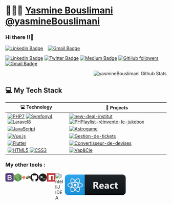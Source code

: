 # 👨🏻‍💻 [Yasmine Bouslimani](https://github.com/yasmineBouslimani) [@yasmineBouslimani](https://github.com/yasmineBouslimani)

### Hi there !!👋  

[![Linkedin Badge](https://img.shields.io/badge/-Yasmine.Bouslimani-0072b1?style=flat&logo=Linkedin&logoColor=white)](https://www.linkedin.com/in/yasmine-bouslimani/)&nbsp; &nbsp; 
[![Gmail Badge](https://img.shields.io/badge/-@gmail.com-c14438?style=flat&logo=Gmail&logoColor=white)](mailto:yasmine.bouslimani@gmail.com "Connect via Email")&nbsp; &nbsp; 

[![Linkedin Badge](https://img.shields.io/badge/-Anurag%20Singh-blue?style=social&logo=Linkedin&logoColor=blue&link=https://www.linkedin.com/in/ashlyemavericks/)](https://www.linkedin.com/in/ashlyemavericks/) [![Twitter Badge](http://img.shields.io/badge/-@ashleymavericks-1ca0f1?style=social&logo=twitter&logoColor=blue&link=https://twitter.com/ashlyemavericks)](https://twitter.com/ashlyemavericks) [![Medium Badge](http://img.shields.io/badge/-@ashleymavericks-1ca0f1?style=social&logo=Medium&logoColor=black&link=https://medium.com/@ashleymavericks)](https://medium.com/@ashleymavericks) [![GitHub followers](https://img.shields.io/github/followers/ashleymavericks?label=Follow&style=social)](https://github.com/ashleymavericks/?tab=follow) [![Gmail Badge](https://img.shields.io/badge/-singhanurag024-c14438?style=social&logo=Gmail&logoColor=red&link=mailto:singhanurag024@gmail.com)](mailto:singhanurag024@gmail.com) 



<img align="right" alt="yasmineBouslimani Github Stats" src="https://github-readme-stats.vercel.app/api/top-langs/?username=yasmineBouslimani" />
<br />


## 💻 My Tech Stack

<!-- START OF PROFILE STACK, DO NOT REMOVE -->
| 💻 **Technology** | 🚀 **Projects** |
|-|-|
| [![PHP7](https://img.shields.io/static/v1?label=&message=php&color=47d147&logo=php&logoColor=FFFFFF)](https://www.python.org/) [![Symfony4](https://img.shields.io/static/v1?label=&message=symfony&color=47d147&logo=symfony&logoColor=FFFFFF)](https://www.python.org/) [![Laravel8](https://img.shields.io/static/v1?label=&message=laravel&color=47d147&logo=laravel&logoColor=FFFFFF)](https://www.python.org/) | [![new-deal-institut](https://img.shields.io/static/v1?label=new-deal-institut&message=%20&color=000605&logo=github&logoColor=white&labelColor=000605)](https://github.com/yasmineBouslimani) [![PHPlaylist-réinvente-le-jukebox](https://img.shields.io/static/v1?label=PHPlaylist-réinvente-le-jukebox&message=%20&color=000605&logo=github&logoColor=white&labelColor=000605)](https://wildnplay.herokuapp.com/) |
| [![JavaScript](https://img.shields.io/static/v1?label=&message=JavaScript&color=F1E05A&logo=javascript&logoColor=FFFFFF)](https://developer.mozilla.org/en-US/docs/Web/JavaScript) | [![Astrogame](https://img.shields.io/static/v1?label=Astrogame&message=%20&color=000605&logo=github&logoColor=white&labelColor=000605)](https://github.com/yasmineBouslimani/astrogame) |
| [![Vue.js](https://img.shields.io/static/v1?label=&message=Vue.js&color=47d147&logo=vue.js&logoColor=FFFFFF)](https://nodejs.org/en/) | [![Gestion-de-tickets](https://img.shields.io/static/v1?label=Gestion-de-tickets&message=%20&color=000605&logo=github&logoColor=white&labelColor=000605)](https://github.com/yasmineBouslimani/takatoukite)|
| [![Flutter](https://img.shields.io/static/v1?label=&message=Flutter&color=4FA1EF&logo=flutter&logoColor=FFFFFF)](https://flutter.dev/) | [![Convertisseur-de-devises](https://img.shields.io/static/v1?label=Convertisseur-de-devises&message=%20&color=000605&logo=github&logoColor=white&labelColor=000605)](https://github.com) |
| [![HTML5](https://img.shields.io/static/v1?label=&message=HTML&color=ff751a&logo=HTML5&logoColor=FFFFFF)](https://developer.mozilla.org/en-US/docs/Web/Guide/HTML/HTML5) [![CSS3](https://img.shields.io/static/v1?label=&message=css3&color=47d147&logo=css3&logoColor=FFFFFF)](https://www.python.org/) | [![Vap&Cie](https://img.shields.io/static/v1?label=Portfolio-Site&message=%20&color=000605&logo=github&logoColor=white&labelColor=000605)](https://github.com/yasmineBouslimani/vapot_cie) |
<!-- END OF PROFILE STACK, DO NOT REMOVE -->


 ### My other tools :

<img align="left" alt="bootstrap" width="26px" src="https://raw.githubusercontent.com/github/explore/80688e429a7d4ef2fca1e82350fe8e3517d3494d/topics/bootstrap/bootstrap.png" />
  <img src="https://raw.githubusercontent.com/8bithemant/8bithemant/master/svg/dev/frameworks/react.svg" alt="react" style="vertical-align:top; margin:4px">
<img align="left" alt="Node.js" width="26px" src="https://raw.githubusercontent.com/github/explore/80688e429a7d4ef2fca1e82350fe8e3517d3494d/topics/nodejs/nodejs.png" />
<img align="left" alt="Git" width="26px" src="https://raw.githubusercontent.com/github/explore/80688e429a7d4ef2fca1e82350fe8e3517d3494d/topics/git/git.png" />
<img align="left" alt="GitHub" width="26px" src="https://raw.githubusercontent.com/github/explore/78df643247d429f6cc873026c0622819ad797942/topics/github/github.png" />
<img align="left" alt="Terminal" width="26px" src="https://raw.githubusercontent.com/github/explore/80688e429a7d4ef2fca1e82350fe8e3517d3494d/topics/terminal/terminal.png" />
<img align="left" alt="npm" width="26px" src="https://raw.githubusercontent.com/github/explore/80688e429a7d4ef2fca1e82350fe8e3517d3494d/topics/npm/npm.png" />
<img align="left" alt="IntelliJ IDEA" width="26px" src="https://raw.githubusercontent.com/JonasGroeger/intellij-idea-community/master/logo-400.png" />
<br />
<br />
<br />
<br /> 
<br/>



